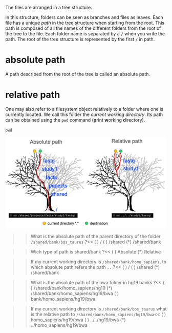 
The files are arranged in a tree structure. 

In this structure, folders can be seen as branches and files as leaves. Each file has a unique *path* in the tree structure when starting from the root. This path is composed of all the names of the different folders from the root of the tree to the file. Each folder name is separated by a `/` when you write the path. The root of the tree structure is represented by the first `/` in path.

# absolute path

A path described from the root of the tree is called an absolute path.

# relative path

One may also refer to a filesystem object relatively to a folder where one is currently located. We call this folder the *current working directory*. Its path can be obtained using the `pwd` command (**p**rint **w**orking **d**irectory). 

  `pwd`

![absolute and relative paths](./assets/absolute_and_relative_paths.png)


>>What is the absolute path of the parent directory of the folder `/shared/bank/bos_taurus` ?<<
( ) /
( ) /shared
(*) /shared/bank

>>Wich type of path is shared/bank ?<<
( ) Absolute
(*) Relative

>>If my current working directory is `/shared/bank/homo_sapiens`, to which absolute path refers the path `..` ?<<
( ) /
( ) /shared
(*) /shared/bank

>>What is the absolute path of the bwa folder in hg19 banks ?<<
( ) /shared/bank/homo_sapiens/hg19
(*) /shared/bank/homo_sapiens/hg19/bwa
( ) bank/homo_sapiens/hg19/bwa

>>If my current working directory is `/shared/bank/bos_taurus` what is the relative path to `/shared/bank/homo_sapiens/hg19/bwa`<<
( ) homo_sapiens/hg19/bwa
( ) ../../hg19/bwa
(*) ../homo_sapiens/hg19/bwa
